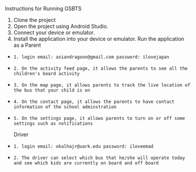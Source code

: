 Instructions for Running GSBTS 
1. Clone the project 
4. Open the project using Android Studio. 
5. Connect your device or emulator. 
6. Install the application into your device or emulator. 
    Run the application as a Parent 
*     1. login email: asiandragoon@gmail.com password: ilovejapan 
*     2. On the activity feed page, it allows the parents to see all the children's board activity 
*     3. On the map page, it allows parents to track the live location of the bus that your child is on 
*     4. On the contact page, it allows the parents to have contact information of the school adminstration 
*     5. On the settings page, it allows parents to turn on or off some settings such as notifications 
    
    Driver 
*     1. login email: okalhajr@uark.edu password: iloveemad 
*     2. The driver can select which bus that he/she will operate today and see which kids are currently on board and off board
